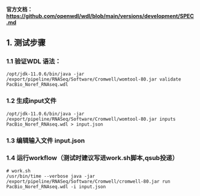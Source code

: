 #### 官方文档：https://github.com/openwdl/wdl/blob/main/versions/development/SPEC.md

## 1. 测试步骤
### 1.1 验证WDL 语法：
```shell
/opt/jdk-11.0.6/bin/java -jar /export/pipeline/RNASeq/Software/Cromwell/womtool-80.jar validate PacBio_Noref_RNAseq.wdl
```
### 1.2 生成input文件
```shell
/opt/jdk-11.0.6/bin/java -jar /export/pipeline/RNASeq/Software/Cromwell/womtool-80.jar inputs PacBio_Noref_RNAseq.wdl > input.json
```
### 1.3 编辑输入文件 input.json
### 1.4 运行workflow（测试时建议写进work.sh脚本,qsub投递）
```shell
# work.sh 
/usr/bin/time --verbose java -jar /export/pipeline/RNASeq/Software/Cromwell/cromwell-80.jar run PacBio_Noref_RNAseq.wdl -i input.json
```

 
